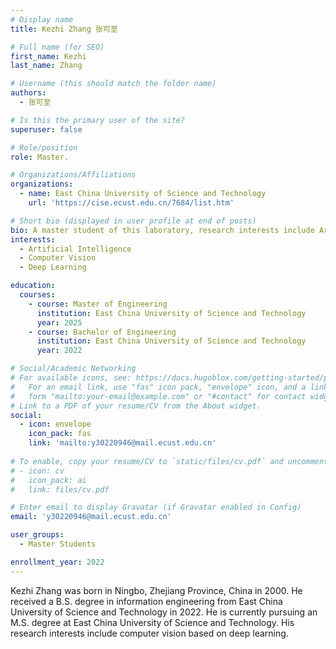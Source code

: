 ```yaml
---
# Display name
title: Kezhi Zhang 张可至

# Full name (for SEO)
first_name: Kezhi 
last_name: Zhang 

# Username (this should match the folder name)
authors:
  - 张可至

# Is this the primary user of the site?
superuser: false

# Role/position
role: Master.

# Organizations/Affiliations
organizations:
  - name: East China University of Science and Technology
    url: 'https://cise.ecust.edu.cn/7684/list.htm'

# Short bio (displayed in user profile at end of posts)
bio: A master student of this laboratory, research interests include Artificial Intelligence, Computer Vision and Deep Learning.
interests:
  - Artificial Intelligence
  - Computer Vision
  - Deep Learning

education:
  courses:
    - course: Master of Engineering
      institution: East China University of Science and Technology
      year: 2025
    - course: Bachelor of Engineering
      institution: East China University of Science and Technology
      year: 2022

# Social/Academic Networking
# For available icons, see: https://docs.hugoblox.com/getting-started/page-builder/#icons
#   For an email link, use "fas" icon pack, "envelope" icon, and a link in the
#   form "mailto:your-email@example.com" or "#contact" for contact widget.
# Link to a PDF of your resume/CV from the About widget.
social:
  - icon: envelope
    icon_pack: fas
    link: 'mailto:y30220946@mail.ecust.edu.cn'
    
# To enable, copy your resume/CV to `static/files/cv.pdf` and uncomment the lines below.
# - icon: cv
#   icon_pack: ai
#   link: files/cv.pdf

# Enter email to display Gravatar (if Gravatar enabled in Config)
email: 'y30220946@mail.ecust.edu.cn'

user_groups:
  - Master Students

enrollment_year: 2022
---
```


Kezhi Zhang was born in Ningbo, Zhejiang Province, China in 2000. He received a B.S. degree in information engineering from East China University of Science and Technology in 2022. He is currently pursuing an M.S. degree at East China University of Science and Technology. His research interests include computer vision based on deep learning.
